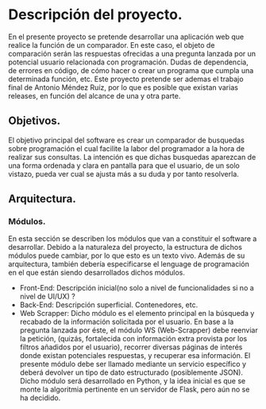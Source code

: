 # Descripción del proyecto.
En el presente proyecto se pretende desarrollar una aplicación web que realice la función de un comparador. En este caso, el objeto 
de comparación serán las respuestas ofrecidas a una pregunta lanzada por un potencial usuario relacionada con programación. Dudas 
de dependencia, de errores en código, de cómo hacer o crear un programa que cumpla una determinada función, etc. Este proyecto 
pretende ser ademas el trabajo final de Antonio Méndez Ruíz, por lo que es posible que existan varias releases, en función del 
alcance de una y otra parte.

## Objetivos.
El objetivo principal del software es crear un comparador de busquedas sobre programación el cual facilite la labor del programador 
a la hora de realizar sus consultas. La intención es que dichas busquedas aparezcan de una forma ordenada y clara en pantalla para que el usuario, de un solo vistazo, pueda ver cual se ajusta más a su duda y por tanto resolverla.

## Arquitectura.

### Módulos.
En esta sección se describen los módulos que van a constituir el software a desarrollar. Debido a la naturaleza del proyecto, la estructura de dichos módulos puede cambiar, por lo que esto es un texto vivo. Además de su arquitectura, también debería especificarse el lenguage de programación en el que están siendo desarrollados dichos módulos. 

* Front-End: Descripción inicial(no solo a nivel de funcionalidades si no a nivel de UI/UX) ?
* Back-End: Descripción superficial. Contenedores, etc.
* Web Scrapper: Dicho módulo es el elemento principal en la búsqueda y recabado de la información solicitada por el usuario. En base a la pregunta lanzada por éste, el módulo WS (Web-Scrapper) debe reenviar la petición, (quizás, fortalecida con información extra provista por los filtros añadidos por el usuario), recorrer diversas páginas de interés donde existan potenciales respuestas, y recuperar esa información. El presente módulo debe ser llamado mediante un servicio específico y deberá devolver un tipo de dato estructurado (posiblemente JSON). Dicho módulo será desarrollado en Python, y la idea inicial es que se monte la algoritmia pertinente en un servidor de Flask, pero aún no se ha decidido.
